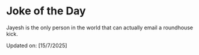 # Joke of the Day

<!-- #joke -->
Jayesh is the only person in the world that can actually email a roundhouse kick.

Updated on: [15/7/2025]
<!-- #jokeEnd -->